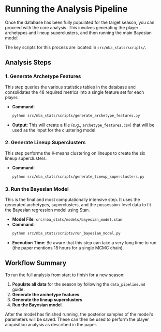 # Running the Analysis Pipeline

Once the database has been fully populated for the target season, you can proceed with the core analysis. This involves generating the player archetypes and lineup superclusters, and then running the main Bayesian model.

The key scripts for this process are located in `src/nba_stats/scripts/`.

## Analysis Steps

### 1. Generate Archetype Features

This step queries the various statistics tables in the database and consolidates the 48 required metrics into a single feature set for each player.

- **Command**:
  ```bash
  python src/nba_stats/scripts/generate_archetype_features.py
  ```
- **Output**: This will create a file (e.g., `archetype_features.csv`) that will be used as the input for the clustering model.

### 2. Generate Lineup Superclusters

This step performs the K-means clustering on lineups to create the six lineup superclusters.

- **Command**:
  ```bash
  python src/nba_stats/scripts/generate_lineup_superclusters.py
  ```

### 3. Run the Bayesian Model

This is the final and most computationally intensive step. It uses the generated archetypes, superclusters, and the possession-level data to fit the Bayesian regression model using Stan.

- **Model File**: `src/nba_stats/models/bayesian_model.stan`
- **Command**:
  ```bash
  python src/nba_stats/scripts/run_bayesian_model.py
  ```
- **Execution Time**: Be aware that this step can take a very long time to run (the paper mentions 18 hours for a single MCMC chain).

## Workflow Summary

To run the full analysis from start to finish for a new season:

1.  **Populate all data** for the season by following the `data_pipeline.md` guide.
2.  **Generate the archetype features**.
3.  **Generate the lineup superclusters**.
4.  **Run the Bayesian model**.

After the model has finished running, the posterior samples of the model's parameters will be saved. These can then be used to perform the player acquisition analysis as described in the paper.
